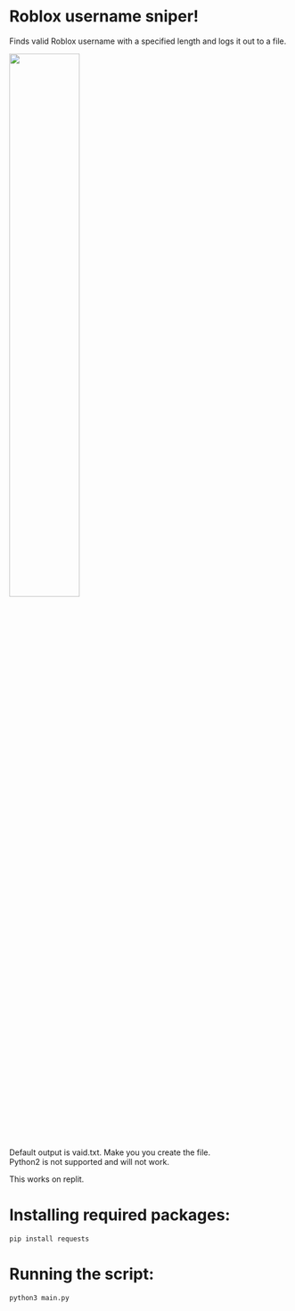 # Roblox username sniper!
Finds valid Roblox username with a specified length and logs it out to a file.

<img style="width:50%" src="https://user-images.githubusercontent.com/86912923/222378535-fc9033b2-6e76-4360-bc56-4360e26425e5.png"/>

Default output is vaid.txt. Make you you create the file. <br>
Python2 is not supported and will not work. <br>

This works on replit.

# Installing required packages:
```
pip install requests
```

# Running the script:
```
python3 main.py
```
